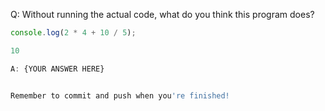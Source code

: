 Q: Without running the actual code, what do you think this program does?

```js
console.log(2 * 4 + 10 / 5);

10

A: {YOUR ANSWER HERE}


Remember to commit and push when you're finished!